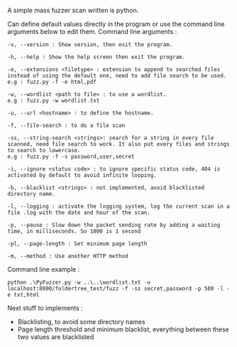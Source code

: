 A simple mass fuzzer scan written is python.

Can define default values directly in the program or use the command line arguments below to edit them.
Command line arguments :
```
-v, --version : Show version, then exit the program.

-h, --help : Show the help screen then exit the program.

-e, --extensions <filetype> : extension to append to searched files instead of using the default one, need to add file search to be used.
e.g : fuzz.py -f -e html,pdf

-w, --wordlist <path to file> : to use a wordlist.
e.g : fuzz.py -w wordlist.txt

-u, --url <hostname> : to define the hostname.

-f, --file-search : to do a file scan

-ss, --string-search <strings>: search for a string in every file scanned, need file search to work. It also put every files and strings to search to lowercase.
e.g : fuzz.py -f -s password,user,secret

-i, --ignore <status code> : to ignore specific status code, 404 is activated by default to avoid infinite looping.

-b, --blacklist <strings> : not implemented, avoid blacklisted directory name.

-l, --logging : activate the logging system, log the current scan in a file .log with the date and hour of the scan.

-p, --pause : Slow down the packet sending rate by adding a waiting time, in milliseconds. So 1000 is 1 second

-pl, --page-length : Set minimum page length

-m, --method : Use another HTTP method

```

Command line example : 

```
python .\PyFuzzer.py -w ..\..\wordlist.txt -u localhost:8000/foldertree_test/fuzz -f -ss secret,password -p 500 -l -e txt,html
```

Next stuff to implements :

- Blacklisting, to avoid some directory names
- Page length threshold and minimum blacklist, everything between these two values are blacklisted
